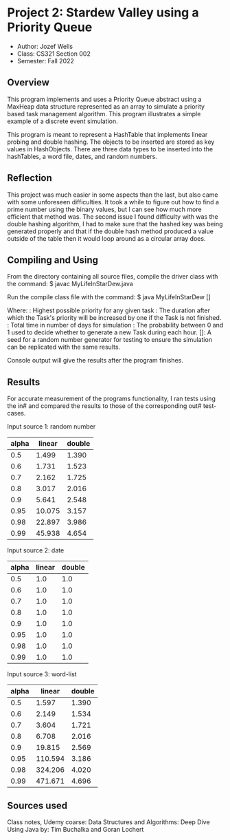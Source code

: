 # Project 2: Stardew Valley using a Priority Queue

* Author: Jozef Wells
* Class: CS321 Section 002
* Semester: Fall 2022

## Overview

This program implements and uses a Priority Queue abstract using a MaxHeap
data structure represented as an array to simulate a priority based task
management algorithm. This program illustrates a simple example of a
discrete event simulation.

This program is meant to represent a HashTable that implements linear probing
and double hashing. The objects to be inserted are stored as key values in 
HashObjects. There are three data types to be inserted into the hashTables, 
a word file, dates, and random numbers.

## Reflection

This project was much easier in some aspects than the last, but also came with
some unforeseen difficulties. It took a while to figure out how to find a prime
number using the binary values, but I can see how much more efficient that method 
was. The second issue I found difficulty with was the double hashing algorithm, 
I had to make sure that the hashed key was being generated properly and that if the 
double hash method produced a value outside of the table then it would loop around 
as a circular array does. 

## Compiling and Using

From the directory containing all source files, compile the
driver class with the command:
$ javac MyLifeInStarDew.java

Run the compile class file with the command:
$ java MyLifeInStarDew <max-priority-level> <time-to-increment-priority>
<total simulation-time in days> <task-generation-probability> [<seed>]

Where:
<max-priority-level>: Highest possible priority for any given task
<time-to-increment-priority>: The duration after which the Task's
priority will be increased by one if the Task is not finished.
<total simulation-time in days>: Total time in number of days for simulation
<task-generation-probability>: The probability between 0 and 1 used to
decide whether to generate a new Task during each hour.
[<seed>]: A seed for a random number generator for testing to ensure the
simulation can be replicated with the same results.

Console output will give the results after the program finishes.

## Results

For accurate measurement of the programs functionality, I ran tests using
the in# and compared the results to those of the corresponding out# test-cases.

Input source 1: random number

| alpha | linear | double |
|-------|--------|--------| 
| 0.5   | 1.499  | 1.390  |
| 0.6   | 1.731  | 1.523  |
| 0.7   | 2.162  | 1.725  |
| 0.8   | 3.017  | 2.016  |
| 0.9   | 5.641  | 2.548  |
| 0.95  | 10.075 | 3.157  |
| 0.98  | 22.897 | 3.986  |
| 0.99  | 45.938 | 4.654  |

Input source 2: date

| alpha | linear | double |
|-------|--------|--------| 
| 0.5   | 1.0    | 1.0    |
| 0.6   | 1.0    | 1.0    |
| 0.7   | 1.0    | 1.0    |
| 0.8   | 1.0    | 1.0    |
| 0.9   | 1.0    | 1.0    |
| 0.95  | 1.0    | 1.0    |
| 0.98  | 1.0    | 1.0    |
| 0.99  | 1.0    | 1.0    |

Input source 3: word-list

| alpha | linear  | double |
|-------|---------|--------| 
| 0.5   | 1.597   | 1.390  |
| 0.6   | 2.149   | 1.534  |
| 0.7   | 3.604   | 1.721  |
| 0.8   | 6.708   | 2.016  |
| 0.9   | 19.815  | 2.569  |
| 0.95  | 110.594 | 3.186  |
| 0.98  | 324.206 | 4.020  |
| 0.99  | 471.671 | 4.696  |
## Sources used

Class notes, Udemy coarse: Data Structures and Algorithms: Deep Dive Using Java by: Tim Buchalka and Goran Lochert 